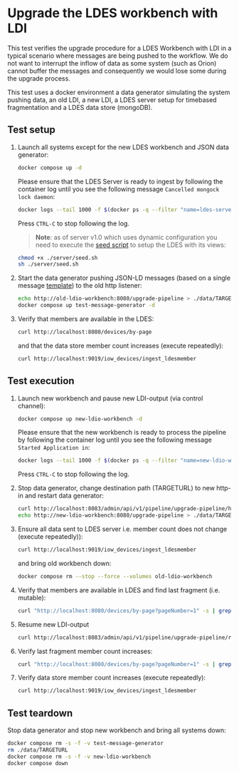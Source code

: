 # Upgrade the LDES workbench with LDI
This test verifies the upgrade procedure for a LDES Workbench with LDI in a typical scenario where messages are being pushed to the workflow. We do not want to interrupt the inflow of data as some system (such as Orion) cannot buffer the messages and consequently we would lose some during the upgrade process.

This test uses a docker environment a data generator simulating the system pushing data, an old LDI, a new LDI, a LDES server setup for timebased fragmentation and a LDES data store (mongoDB).

## Test setup
1. Launch all systems except for the new LDES workbench and JSON data generator:
    ```bash
    docker compose up -d
    ```
    Please ensure that the LDES Server is ready to ingest by following the container log until you see the following message `Cancelled mongock lock daemon`:
    ```bash
    docker logs --tail 1000 -f $(docker ps -q --filter "name=ldes-server$")
    ```
    Press `CTRL-C` to stop following the log.

   > **Note**: as of server v1.0 which uses dynamic configuration you need to execute the [seed script](./server/seed.sh) to setup the LDES with its views:
   ```bash
   chmod +x ./server/seed.sh
   sh ./server/seed.sh
   ```

2. Start the data generator pushing JSON-LD messages (based on a single message [template](./data/device.template.json)) to the old http listener:
    ```bash
    echo http://old-ldio-workbench:8080/upgrade-pipeline > ./data/TARGETURL
    docker compose up test-message-generator -d
    ```

3. Verify that members are available in the LDES:
    ```bash
    curl http://localhost:8080/devices/by-page
    ```
    and that the data store member count increases (execute repeatedly):
    ```bash
    curl http://localhost:9019/iow_devices/ingest_ldesmember
    ```

## Test execution
1. Launch new workbench and pause new LDI-output (via control channel):
    ```bash
    docker compose up new-ldio-workbench -d
    ```
    Please ensure that the new workbench is ready to process the pipeline by following the container log until you see the following message `Started Application in`:
    ```bash
    docker logs --tail 1000 -f $(docker ps -q --filter "name=new-ldio-workbench$")
    ```
    Press `CTRL-C` to stop following the log.

2. Stop data generator, change destination path (TARGETURL) to new http-in and restart data generator:
    ```bash
    curl http://localhost:8083/admin/api/v1/pipeline/upgrade-pipeline/halt -X POST
    echo http://new-ldio-workbench:8080/upgrade-pipeline > ./data/TARGETURL
    ```

3. Ensure all data sent to LDES server i.e. member count does not change (execute repeatedly)):
    ```bash
    curl http://localhost:9019/iow_devices/ingest_ldesmember
    ```
    and bring old workbench down:
    ```bash
    docker compose rm --stop --force --volumes old-ldio-workbench
    ```

4. Verify that members are available in LDES and find last fragment (i.e. mutable):
    ```bash
    curl "http://localhost:8080/devices/by-page?pageNumber=1" -s | grep "isVersionOf" | wc -l
    ```

5. Resume new LDI-output
    ```bash
    curl http://localhost:8083/admin/api/v1/pipeline/upgrade-pipeline/resume -X POST
    ```

6. Verify last fragment member count increases:
    ```bash
    curl "http://localhost:8080/devices/by-page?pageNumber=1" -s | grep "isVersionOf" | wc -l
    ```

7. Verify data store member count increases (execute repeatedly):
    ```bash
    curl http://localhost:9019/iow_devices/ingest_ldesmember
    ```

## Test teardown
Stop data generator and stop new workbench and bring all systems down:
```bash
docker compose rm -s -f -v test-message-generator
rm ./data/TARGETURL
docker compose rm -s -f -v new-ldio-workbench
docker compose down
```
